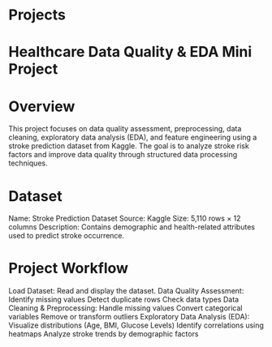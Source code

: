 # Projects


# Healthcare Data Quality & EDA Mini Project

# Overview

This project focuses on data quality assessment, preprocessing, data cleaning, exploratory data analysis (EDA), and feature engineering using a stroke prediction dataset from Kaggle. The goal is to analyze stroke risk factors and improve data quality through structured data processing techniques.

# Dataset

Name: Stroke Prediction Dataset
Source: Kaggle
Size: 5,110 rows × 12 columns
Description: Contains demographic and health-related attributes used to predict stroke occurrence.

# Project Workflow

Load Dataset: Read and display the dataset.
Data Quality Assessment:
Identify missing values
Detect duplicate rows
Check data types
Data Cleaning & Preprocessing:
Handle missing values
Convert categorical variables
Remove or transform outliers
Exploratory Data Analysis (EDA):
Visualize distributions (Age, BMI, Glucose Levels)
Identify correlations using heatmaps
Analyze stroke trends by demographic factors

